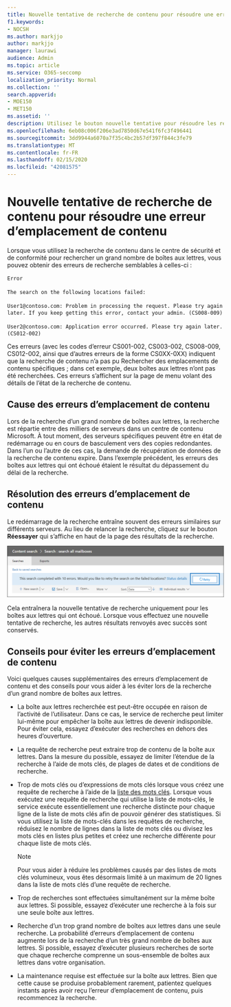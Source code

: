 ```yaml
---
title: Nouvelle tentative de recherche de contenu pour résoudre une erreur d’emplacement de contenu
f1.keywords:
- NOCSH
ms.author: markjjo
author: markjjo
manager: laurawi
audience: Admin
ms.topic: article
ms.service: O365-seccomp
localization_priority: Normal
ms.collection: ''
search.appverid:
- MOE150
- MET150
ms.assetid: ''
description: Utilisez le bouton nouvelle tentative pour résoudre les recherches de contenu présentant des erreurs d’emplacement de contenu.
ms.openlocfilehash: 6eb08c006f206e3ad7850d67e541f6fc3f496441
ms.sourcegitcommit: 3dd9944a6070a7f35c4bc2b57df397f844c3fe79
ms.translationtype: MT
ms.contentlocale: fr-FR
ms.lasthandoff: 02/15/2020
ms.locfileid: "42081575"
---
```

# <a name="retry-a-content-search-to-resolve-a-content-location-error"></a>Nouvelle tentative de recherche de contenu pour résoudre une erreur d’emplacement de contenu

Lorsque vous utilisez la recherche de contenu dans le centre de sécurité et de conformité pour rechercher un grand nombre de boîtes aux lettres, vous pouvez obtenir des erreurs de recherche semblables à celles-ci :

```text
Error

The search on the following locations failed:

User1@contoso.com: Problem in processing the request. Please try again later. If you keep getting this error, contact your admin. (CS008-009)

User2@contoso.com: Application error occurred. Please try again later. (CS012-002)
```

Ces erreurs (avec les codes d’erreur CS001-002, CS003-002, CS008-009, CS012-002, ainsi que d’autres erreurs de la forme CS0XX-0XX) indiquent que la recherche de contenu n’a pas pu Rechercher des emplacements de contenu spécifiques ; dans cet exemple, deux boîtes aux lettres n’ont pas été recherchées. Ces erreurs s’affichent sur la page de menu volant des détails de l’état de la recherche de contenu.

## <a name="cause-of-content-location-errors"></a>Cause des erreurs d’emplacement de contenu

Lors de la recherche d’un grand nombre de boîtes aux lettres, la recherche est répartie entre des milliers de serveurs dans un centre de contenu Microsoft. À tout moment, des serveurs spécifiques peuvent être en état de redémarrage ou en cours de basculement vers des copies redondantes. Dans l’un ou l’autre de ces cas, la demande de récupération de données de la recherche de contenu expire. Dans l’exemple précédent, les erreurs des boîtes aux lettres qui ont échoué étaient le résultat du dépassement du délai de la recherche.

## <a name="resolving-content-location-errors"></a>Résolution des erreurs d’emplacement de contenu

Le redémarrage de la recherche entraîne souvent des erreurs similaires sur différents serveurs. Au lieu de relancer la recherche, cliquez sur le bouton **Réessayer** qui s’affiche en haut de la page des résultats de la recherche.

![Cliquez sur le bouton Réessayer pour résoudre les erreurs d’emplacement de contenu](../media/retrycontentsearch3.png)

Cela entraînera la nouvelle tentative de recherche uniquement pour les boîtes aux lettres qui ont échoué. Lorsque vous effectuez une nouvelle tentative de recherche, les autres résultats renvoyés avec succès sont conservés.

## <a name="tips-to-avoid-content-location-errors"></a>Conseils pour éviter les erreurs d’emplacement de contenu

Voici quelques causes supplémentaires des erreurs d’emplacement de contenu et des conseils pour vous aider à les éviter lors de la recherche d’un grand nombre de boîtes aux lettres.

- La boîte aux lettres recherchée est peut-être occupée en raison de l’activité de l’utilisateur. Dans ce cas, le service de recherche peut limiter lui-même pour empêcher la boîte aux lettres de devenir indisponible. Pour éviter cela, essayez d’exécuter des recherches en dehors des heures d’ouverture.

- La requête de recherche peut extraire trop de contenu de la boîte aux lettres. Dans la mesure du possible, essayez de limiter l’étendue de la recherche à l’aide de mots clés, de plages de dates et de conditions de recherche.

- Trop de mots clés ou d’expressions de mots clés lorsque vous créez une requête de recherche à l’aide de la [liste des mots clés](view-keyword-statistics-for-content-search.md#get-keyword-statistics-for-content-searches). Lorsque vous exécutez une requête de recherche qui utilise la liste de mots-clés, le service exécute essentiellement une recherche distincte pour chaque ligne de la liste de mots clés afin de pouvoir générer des statistiques. Si vous utilisez la liste de mots-clés dans les requêtes de recherche, réduisez le nombre de lignes dans la liste de mots clés ou divisez les mots clés en listes plus petites et créez une recherche différente pour chaque liste de mots clés.

  > [!NOTE]
  > Pour vous aider à réduire les problèmes causés par des listes de mots clés volumineux, vous êtes désormais limité à un maximum de 20 lignes dans la liste de mots clés d’une requête de recherche.

- Trop de recherches sont effectuées simultanément sur la même boîte aux lettres. Si possible, essayez d’exécuter une recherche à la fois sur une seule boîte aux lettres.

- Recherche d’un trop grand nombre de boîtes aux lettres dans une seule recherche. La probabilité d’erreurs d’emplacement de contenu augmente lors de la recherche d’un très grand nombre de boîtes aux lettres. Si possible, essayez d’exécuter plusieurs recherches de sorte que chaque recherche comprenne un sous-ensemble de boîtes aux lettres dans votre organisation.

- La maintenance requise est effectuée sur la boîte aux lettres. Bien que cette cause se produise probablement rarement, patientez quelques instants après avoir reçu l’erreur d’emplacement de contenu, puis recommencez la recherche.
